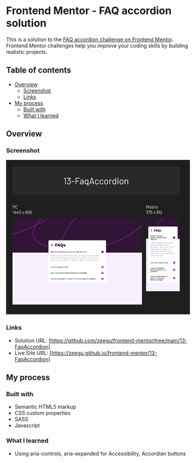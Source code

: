 # Frontend Mentor - FAQ accordion solution

This is a solution to the [FAQ accordion challenge on Frontend Mentor](https://www.frontendmentor.io/challenges/faq-accordion-wyfFdeBwBz). Frontend Mentor challenges help you improve your coding skills by building realistic projects.

## Table of contents

- [Overview](#overview)
  - [Screenshot](#screenshot)
  - [Links](#links)
- [My process](#my-process)
  - [Built with](#built-with)
  - [What I learned](#what-i-learned)

## Overview

### Screenshot

![](./screenshot.png)

### Links

- Solution URL: [https://github.com/zeegu/frontend-mentor/tree/main/13-FaqAccordion]
- Live Site URL: [https://zeegu.github.io/frontend-mentor/13-FaqAccordion]

## My process

### Built with

- Semantic HTML5 markup
- CSS custom properties
- SASS
- Javascript

### What I learned

- Using aria-controls, aria-expanded for Accessibility, Accordian buttons
